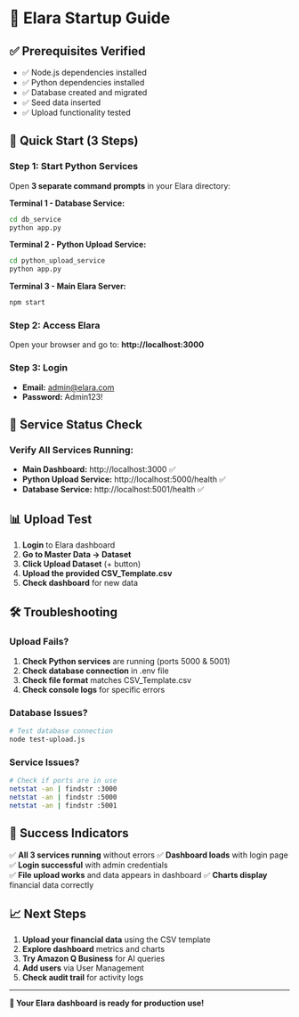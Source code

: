 # 🚀 Elara Startup Guide

## ✅ Prerequisites Verified
- ✅ Node.js dependencies installed
- ✅ Python dependencies installed  
- ✅ Database created and migrated
- ✅ Seed data inserted
- ✅ Upload functionality tested

## 🎯 Quick Start (3 Steps)

### Step 1: Start Python Services
Open **3 separate command prompts** in your Elara directory:

**Terminal 1 - Database Service:**
```bash
cd db_service
python app.py
```

**Terminal 2 - Python Upload Service:**
```bash
cd python_upload_service  
python app.py
```

**Terminal 3 - Main Elara Server:**
```bash
npm start
```

### Step 2: Access Elara
Open your browser and go to: **http://localhost:3000**

### Step 3: Login
- **Email:** admin@elara.com
- **Password:** Admin123!

## 🔧 Service Status Check

### Verify All Services Running:
- **Main Dashboard:** http://localhost:3000 ✅
- **Python Upload Service:** http://localhost:5000/health ✅  
- **Database Service:** http://localhost:5001/health ✅

## 📊 Upload Test

1. **Login** to Elara dashboard
2. **Go to Master Data → Dataset**
3. **Click Upload Dataset** (+ button)
4. **Upload the provided CSV_Template.csv**
5. **Check dashboard** for new data

## 🛠 Troubleshooting

### Upload Fails?
1. **Check Python services** are running (ports 5000 & 5001)
2. **Check database connection** in .env file
3. **Check file format** matches CSV_Template.csv
4. **Check console logs** for specific errors

### Database Issues?
```bash
# Test database connection
node test-upload.js
```

### Service Issues?
```bash
# Check if ports are in use
netstat -an | findstr :3000
netstat -an | findstr :5000  
netstat -an | findstr :5001
```

## 🎉 Success Indicators

✅ **All 3 services running** without errors
✅ **Dashboard loads** with login page
✅ **Login successful** with admin credentials  
✅ **File upload works** and data appears in dashboard
✅ **Charts display** financial data correctly

## 📈 Next Steps

1. **Upload your financial data** using the CSV template
2. **Explore dashboard** metrics and charts
3. **Try Amazon Q Business** for AI queries
4. **Add users** via User Management
5. **Check audit trail** for activity logs

---

**🎯 Your Elara dashboard is ready for production use!**